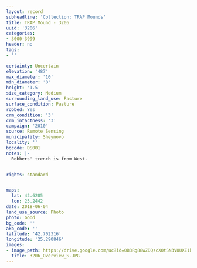 ```yaml
---
layout: record
subheadline: 'Collection: TRAP Mounds'
title: TRAP Mound - 3206
uuid: '3206'
categories:
- 3000-3999
header: no
tags:
- ''

certainty: Uncertain
elevation: '487'
max_diameter: '10'
min_diameter: '8'
height: '1.5'
size_category: Medium
surrounding_land_use: Pasture
surface_condition: Pasture
robbed: Yes
crm_condition: '3'
crm_intactness: '3'
campaign: '2010'
source: Remote Sensing
municipality: Sheynovo
locality: ''
bgcode: DS001
notes: |-
  Robbers' trench is from West.


rights: standard


maps:
  lat: 42.6285
  lon: 25.2442
date: 2018-06-04
land_use_source: Photo
photo: Good
bg_code: ''
akb_code: ''
latitude: '42.702316'
longitude: '25.290846'
images:
- image_path: https://drive.google.com/uc?id=0B3Rg88wZDQscX0tSN3VUUXE1bk0
  title: 3206_Overview_S.JPG
---
```

